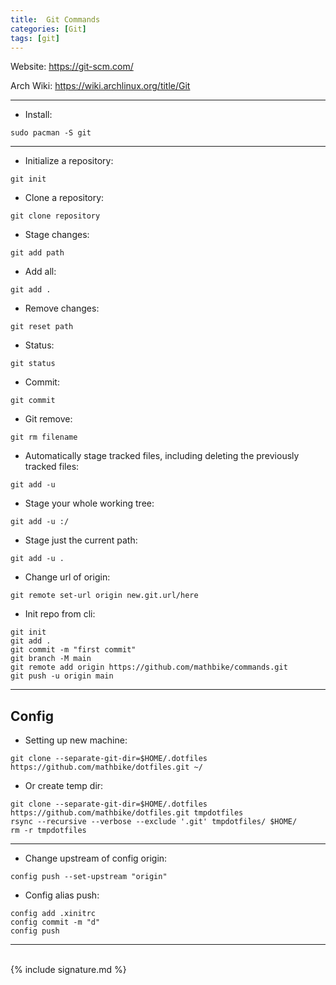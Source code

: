 ```yaml
---
title:  Git Commands
categories: [Git]
tags: [git]
---
```


Website:
<a href="https://git-scm.com/" target="_blank">https://git-scm.com/</a>

Arch Wiki:
<a href="https://wiki.archlinux.org/title/Git" target="_blank">https://wiki.archlinux.org/title/Git</a>

---

- Install:
```terminal
sudo pacman -S git
```

---

- Initialize a repository:
```terminal
git init
```

- Clone a repository:
```terminal
git clone repository
```

- Stage changes:
```terminal
git add path
```

- Add all:
```terminal
git add .
```

- Remove changes:
```terminal
git reset path
```

- Status:
```terminal
git status
```

- Commit:
```terminal
git commit
```

- Git remove:
```terminal
git rm filename
```

- Automatically stage tracked files, including deleting the previously tracked files:
```terminal
git add -u
```

- Stage your whole working tree:
```terminal
git add -u :/
```

- Stage just the current path:
```terminal
git add -u .
```

- Change url of origin:
```terminal
git remote set-url origin new.git.url/here
```

- Init repo from cli:
```terminal
git init
git add .
git commit -m "first commit"
git branch -M main
git remote add origin https://github.com/mathbike/commands.git
git push -u origin main
```

---

## Config

- Setting up new machine:
```terminal
git clone --separate-git-dir=$HOME/.dotfiles https://github.com/mathbike/dotfiles.git ~/
```

- Or create temp dir:
```terminal
git clone --separate-git-dir=$HOME/.dotfiles https://github.com/mathbike/dotfiles.git tmpdotfiles
rsync --recursive --verbose --exclude '.git' tmpdotfiles/ $HOME/
rm -r tmpdotfiles
```

---

- Change upstream of config origin:
```terminal
config push --set-upstream "origin"
```

- Config alias push:
```terminal
config add .xinitrc
config commit -m "d"
config push
```

---
<br>
{% include signature.md %}